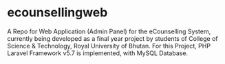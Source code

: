 # ecounsellingweb
A Repo for Web Application (Admin Panel) for the eCounselling System, currently being developed as a final year project by students of College of Science &amp; Technology, Royal University of Bhutan. For this Project, PHP Laravel Framework v5.7 is implemented, with MySQL Database.
